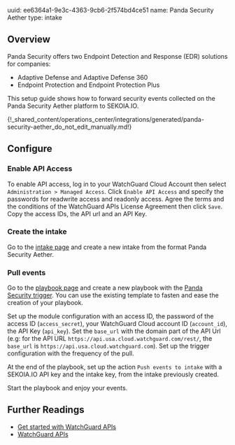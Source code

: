 uuid: ee6364a1-9e3c-4363-9cb6-2f574bd4ce51
name: Panda Security Aether
type: intake

## Overview

Panda Security offers two Endpoint Detection and Response (EDR) solutions for companies:

- Adaptive Defense and Adaptive Defense 360
- Endpoint Protection and Endpoint Protection Plus

This setup guide shows how to forward security events collected on the Panda Security Aether platform to SEKOIA.IO.

{!_shared_content/operations_center/integrations/generated/panda-security-aether_do_not_edit_manually.md!}

## Configure

### Enable API Access

To enable API access, log in to your WatchGuard Cloud Account then select `Administration > Managed Access`.
Click `Enable API Access` and specify the passwords for readwrite access and readonly access. Agree the terms and the conditions of the WatchGuard APIs License Agreement then click `Save`.
Copy the access IDs, the API url and an API Key.


### Create the intake

Go to the [intake page](https://app.sekoia.io/operations/intakes) and create a new intake from the format Panda Security Aether.


### Pull events

Go to the [playbook page](https://app.sekoia.io/operations/playbooks) and create a new playbook with the [Panda Security trigger](https://docs.sekoia.io/playbooks/library/panda-security/#fetch-security-events). You can use the existing template to fasten and ease the creation of your playbook.

Set up the module configuration with an access ID, the password of the access ID (`access_secret`), your WatchGuard Cloud account ID (`account_id`), the API Key (`api_key`).
Set the `base_url` with the domain part of the API Url (e.g: for the API URL `https://api.usa.cloud.watchguard.com/rest/`, the `base_url` is `https://api.usa.cloud.watchguard.com`).
Set up the trigger configuration with the frequency of the pull.

At the end of the playbook, set up the action `Push events to intake` with a SEKOIA.IO API key and the intake key, from the intake previously created.

Start the playbook and enjoy your events.


## Further Readings

- [Get started with WatchGuard APIs](https://www.watchguard.com/help/docs/api/Content/en-US/api_get_started/get_started.html)
- [WatchGuard APIs](https://www.watchguard.com/help/docs/api/Content/en-US/home.html)

